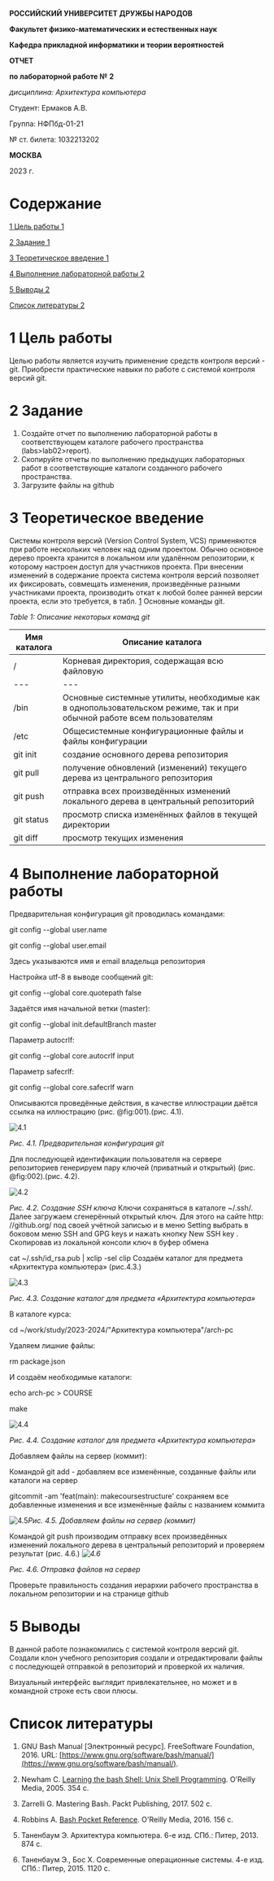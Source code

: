 **РОССИЙСКИЙ УНИВЕРСИТЕТ ДРУЖБЫ НАРОДОВ**

**Факультет физико-математических и естественных наук**

**Кафедра прикладной информатики и теории вероятностей**

**ОТЧЕТ**

**по лабораторной работе №**  **2**

_дисциплина: Архитектура компьютера_

Студент: Ермаков А.В.

Группа: НФПбд-01-21

№ ст. билета: 1032213202

**МОСКВА**

2023 г.

# Содержание

[1 Цель работы 1](#_Toc146462559)

[2 Задание 1](#_Toc146462560)

[3 Теоретическое введение 1](#_Toc146462561)

[4 Выполнение лабораторной работы 2](#_Toc146462562)

[5 Выводы 2](#_Toc146462563)

[Список литературы 2](#_Toc146462564)

# 1 Цель работы

Целью работы является изучить применение средств контроля версий - git. Приобрести практические навыки по работе с системой контроля версий git.

# 2 Задание

1. Создайте отчет по выполнению лабораторной работы в соответствующем каталоге рабочего пространства (labs\>lab02\>report).
2. Скопируйте отчеты по выполнению предыдущих лабораторных работ в соответствующие каталоги созданного рабочего пространства.
3. Загрузите файлы на github

# 3 Теоретическое введение

Системы контроля версий (Version Control System, VCS) применяются при работе нескольких человек над одним проектом. Обычно основное дерево проекта хранится в локальном или удалённом репозитории, к которому настроен доступ для участников проекта. При внесении изменений в содержание проекта система контроля версий позволяет их фиксировать, совмещать изменения, произведённые разными участниками проекта, производить откат к любой более ранней версии проекта, если это требуется, в табл. [1](#tbl:std-dir) Основные команды git.

_Table 1: Описание некоторых команд git_

| Имя каталога | Описание каталога |
| --- | --- |
| / | Корневая директория, содержащая всю файловую |
| --- | --- |
| /bin | Основные системные утилиты, необходимые как в однопользовательском режиме, так и при обычной работе всем пользователям |
| /etc | Общесистемные конфигурационные файлы и файлы конфигурации |
| git init | создание основного дерева репозитория |
| git pull | получение обновлений (изменений) текущего дерева из центрального репозитория |
| git push | отправка всех произведённых изменений локального дерева в центральный репозиторий |
| git status | просмотр списка изменённых файлов в текущей директории |
| git diff | просмотр текущих изменения |

# 4 Выполнение лабораторной работы

Предварительная конфигурация git проводилась командами:

git config --global user.name

git config --global user.email

Здесь указываются имя и email владельца репозитория

Настройка utf-8 в выводе сообщений git:

git config --global core.quotepath false

Задаётся имя начальной ветки (master):

git config --global init.defaultBranch master

Параметр autocrlf:

git config --global core.autocrlf input

Параметр safecrlf:

git config --global core.safecrlf warn

Описываются проведённые действия, в качестве иллюстрации даётся ссылка на иллюстрацию (рис. @fig:001).(рис. 4.1).

![4.1](https://github.com/vn322/study_2023-2024_arh--pc/blob/master/labs/lab02/report/image/21.png)

_Рис. 4.1. Предварительная конфигурация git_

Для последующей идентификации пользователя на сервере репозиториев генерируем пару ключей (приватный и открытый) (рис. @fig:002).(рис. 4.2).

![4.2](https://github.com/vn322/study_2023-2024_arh--pc/blob/master/labs/lab02/report/image/22.png)

_Рис. 4.2. Создание SSH ключа_
Ключи сохраняться в каталоге ~/.ssh/. Далее загружаем сгенерённый открытый ключ. Для этого на сайте http: //github.org/ под своей учётной записью и в меню Setting выбрать в боковом меню SSH and GPG keys и нажать кнопку New SSH key . Скопировав из локальной консоли ключ в буфер обмена

cat ~/.ssh/id\_rsa.pub | xclip -sel clip
 Создаём каталог для предмета «Архитектура компьютера» (рис.4.3.)

![4.3](https://github.com/vn322/study_2023-2024_arh--pc/blob/master/labs/lab02/report/image/23.png)

_Рис. 4.3. Создание каталог для предмета «Архитектура компьютера»_

В каталоге курса:

cd ~/work/study/2023-2024/"Архитектура компьютера"/arch-pc

Удаляем лишние файлы:

rm package.json

И создаём необходимые каталоги:

echo arch-pc \> COURSE

make

![4.4](https://github.com/vn322/study_2023-2024_arh--pc/blob/master/labs/lab02/report/image/24.png)

_Рис. 4.4. Создание каталог для предмета «Архитектура компьютера»_

Добавляем файлы на сервер (коммит):

Командой git add - добавляем все изменённые, созданные файлы или каталоги на сервер

gitcommit -am 'feat(main): makecoursestructure' сохраняем все добавленные изменения и все изменённые файлы с названием коммита

![4.5](https://github.com/vn322/study_2023-2024_arh--pc/blob/master/labs/lab02/report/image/25.png)_Рис. 4.5. Добавляем файлы на сервер (коммит)_

Командой git push производим отправку всех произведённых изменений локального дерева в центральный репозиторий и проверяем результат (рис. 4.6.)
 _![4.6](https://github.com/vn322/study_2023-2024_arh--pc/blob/master/labs/lab02/report/image/26.png)_

_Рис. 4.6. Отправка файлов на сервер_

Проверьте правильность создания иерархии рабочего пространства в локальном репозитории и на странице github

# 5 Выводы

В данной работе познакомились с системой контроля версий git. Создали клон учебного репозитория создали и отредактировали файлы с последующей отправкой в репозиторий и проверкой их наличия.

Визуальный интерфейс выглядит привлекательнее, но может и в командной строке есть свои плюсы.

# Список литературы

1. GNU Bash Manual [Электронный ресурс]. FreeSoftware Foundation, 2016. URL: [https://www.gnu.org/software/bash/manual/](https://www.gnu.org/software/bash/manual/).

2. Newham C. [Learning the bash Shell: Unix Shell Programming](http://www.amazon.com/Learning-bash-Shell-Programming-Nutshell/dp/0596009658). O'Reilly Media, 2005. 354 с.

3. Zarrelli G. Mastering Bash. Packt Publishing, 2017. 502 с.

4. Robbins A. [Bash Pocket Reference](https://www.ncbi.nlm.nih.gov/pubmed/25246403). O'Reilly Media, 2016. 156 с.

5. Таненбаум Э. Архитектура компьютера. 6-е изд. СПб.: Питер, 2013. 874 с.

6. Таненбаум Э., Бос Х. Современные операционные системы. 4-е изд. СПб.: Питер, 2015. 1120 с.
